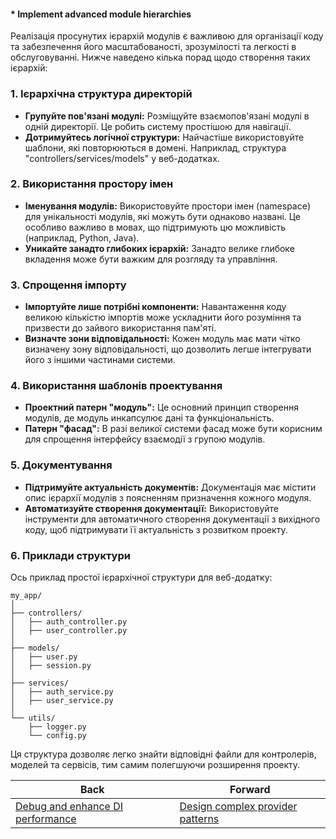 #### * Implement advanced module hierarchies

Реалізація просунутих ієрархій модулів є важливою для організації коду та забезпечення його масштабованості, зрозумілості та легкості в обслуговуванні. Нижче наведено кілька порад щодо створення таких ієрархій:

### 1. Ієрархічна структура директорій

- **Групуйте пов'язані модулі:** Розміщуйте взаємопов'язані модулі в одній директорії. Це робить систему простішою для навігації.
- **Дотримуйтесь логічної структури:** Найчастіше використовуйте шаблони, які повторюються в домені. Наприклад, структура "controllers/services/models" у веб-додатках.

### 2. Використання простору імен

- **Іменування модулів:** Використовуйте простори імен (namespace) для унікальності модулів, які можуть бути однаково названі. Це особливо важливо в мовах, що підтримують цю можливість (наприклад, Python, Java).
- **Уникайте занадто глибоких ієрархій:** Занадто велике глибоке вкладення може бути важким для розгляду та управління.

### 3. Спрощення імпорту

- **Імпортуйте лише потрібні компоненти:** Навантаження коду великою кількістю імпортів може ускладнити його розуміння та призвести до зайвого використання пам'яті.
- **Визначте зони відповідальності:** Кожен модуль має мати чітко визначену зону відповідальності, що дозволить легше інтегрувати його з іншими частинами системи.

### 4. Використання шаблонів проектування

- **Проектний патерн "модуль":** Це основний принцип створення модулів, де модуль инкапсулює дані та функціональність.
- **Патерн "фасад":** В разі великої системи фасад може бути корисним для спрощення інтерфейсу взаємодії з групою модулів.

### 5. Документування

- **Підтримуйте актуальність документів:** Документація має містити опис ієрархії модулів з поясненням призначення кожного модуля.
- **Автоматизуйте створення документації:** Використовуйте інструменти для автоматичного створення документації з вихідного коду, щоб підтримувати її актуальність з розвитком проекту.

### 6. Приклади структури

Ось приклад простої ієрархічної структури для веб-додатку:

```
my_app/
│
├── controllers/
│   ├── auth_controller.py
│   ├── user_controller.py
│
├── models/
│   ├── user.py
│   ├── session.py
│
├── services/
│   ├── auth_service.py
│   ├── user_service.py
│
└── utils/
    ├── logger.py
    └── config.py
```

Ця структура дозволяє легко знайти відповідні файли для контролерів, моделей та сервісів, тим самим полегшуючи розширення проекту.

| Back | Forward |
|---|---|
| [Debug and enhance DI performance](/ua/senior/nestjs/improve-dependency-injection-performance.md)  | [Design complex provider patterns](/ua/senior/nestjs/design-complex-provider-patterns.md) |